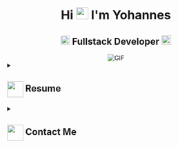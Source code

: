 <h1 align="center">Hi <img src="https://github.com/sthtsay/sthtsay/blob/main/icons/Hi.gif" width="28px"/> I'm Yohannes</h1>

<h2 align="center">
  <img src="https://komarev.com/ghpvc/?username=sthtsay&color=dc143c&style=for-the-badge" alt="Profile Views" style="height:21px;"> 
  Fullstack Developer
  <a href="https://[your-portfolio-link]">
    <img src="https://img.shields.io/badge/Portfolio-543DE0?style=for-the-badge&logo=About.me&logoColor=white" alt="Portfolio" style="height:22px;">
  </a>
</h2>

<div align="center">
  <img alt="GIF" src="https://media4.giphy.com/media/11KzOet1ElBDz2/giphy.gif?cid=6c09b952ufa3xxbbm0mpuadm2zaik3wjp4m9luz2ly0lyz8d&ep=v1_internal_gif_by_id&rid=giphy.gif&ct=g" />
</div>

<details>
  <summary>
    <h2> 
      <img align="center" src="https://github.com/sthtsay/sthtsay/blob/main/icons/about.png" width="37" /> 
      Resume
    </h2>
  </summary>

  <details>
    <summary><h4> <img align="center" src="https://github.com/sthtsay/sthtsay/blob/main/icons/academics.gif" width="29"/> Academics</h4></summary>
    <div align="center">
      <span><img src="https://img.shields.io/badge/BTECH-Bonga_University-1877F2?style=for-the-badge"></span>
      <span><img src="https://img.shields.io/badge/GPA-3.56-EFEEE9?style=for-the-badge"></span>
    </div>
  </details>

  <details>
  <summary><h4> <img align="center" src="https://github.com/sthtsay/sthtsay/blob/main/icons/experience.gif" width="29"/> Experience</h4></summary>

  - **Mobile Application Tester** at Forward Logistics Technologies | [Year] - [Year]  
    - Led the testing team for mobile applications, ensuring smooth and user-friendly app experiences.
    - Identified and addressed issues to meet high-quality standards, despite limited initial experience in the field.

  - **Quality Assurance Professional** at [Current Company] | [Year] - Present  
    - Applied critical thinking and attention to detail to improve app quality.
    - Thrives in fast-paced environments, collaborating with experienced teams to drive innovation.

</details>

  <details>
    <summary><h4> <img align="center" src="https://github.com/sthtsay/sthtsay/blob/main/icons/skills.gif" width="29"/> Skills</h4></summary>
    <ul>
      <li>IT Support & Troubleshooting</li>
      <li>Mobile Application Testing</li>
      <li>Quality Assurance</li>
      <li>Leadership & Team Management</li>
      <li>Self-taught Python Programming</li>
      <li>Google IT Support Professional Certification</li>
    </ul>
  </details>

  <details>
    <summary><h4> <img align="center" src="https://github.com/sthtsay/sthtsay/blob/main/icons/interests.gif" width="29"/> Interests</h4></summary>
    <ul>
      <li>Passion for staying updated with the latest technology trends.</li>
      <li>Continuous self-learning through online courses and certifications.</li>
      <li>Building positive relationships and fostering collaborative work environments.</li>
    </ul>
  </details>

</details>

<details>
  <summary><h2> <img align="center" src="https://github.com/sthtsay/sthtsay/blob/main/icons/Contact.gif" width="37"/> Contact Me</h2></summary>
  <p>
    <i>You can reach out to me via</i>
    <a href="mailto:mesfiny711@gmail.com">
      <img align="center" src="https://github.com/sthtsay/sthtsay/blob/main/icons/Gmail.gif" width="100"/>
    </a>
  </p>
</details>
